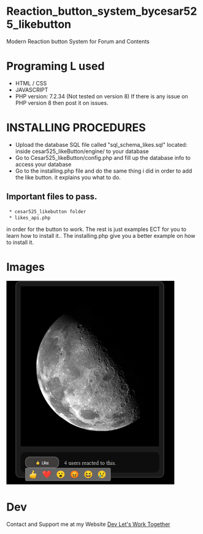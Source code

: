 # Reaction_button_system_bycesar525_likebutton
Modern Reaction button System for Forum and Contents

# Programing L used
* HTML / CSS
* JAVASCRIPT
* PHP version: 7.2.34 (Not tested on version 8) If there is any issue on PHP version 8 then post it on issues.

# INSTALLING PROCEDURES
* Upload the database SQL file called "sql_schema_likes.sql" located: inside cesar525_likeButton/engine/ to your database
* Go to Cesar525_likeButton/config.php and fill up the database info to access your database
* Go to the installing.php file and do the same thing i did in order to add the like button.
it explains you what to do.
## Important files to pass.
     * cesar525_likebutton folder
     * likes_api.php
in order for the button to work. The rest is just examples ECT for you to learn how to install it..
The installing.php give you a better example on how to install it.


# Images
![Scheme](likeButton.PNG)

# Dev
Contact and Support me at my Website [Dev Let's Work Together](https://devletswork.com/)
